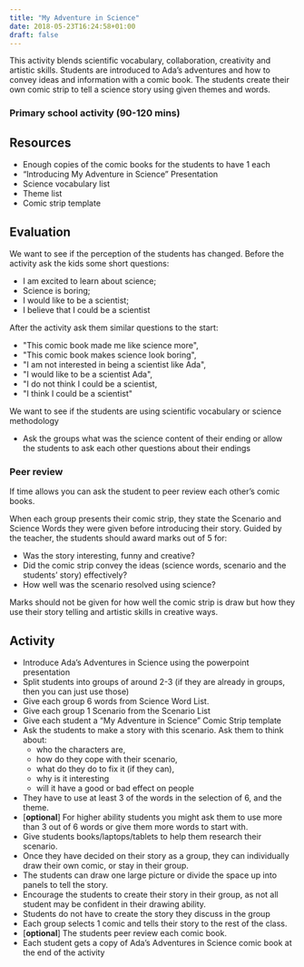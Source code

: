 ```yaml
---
title: "My Adventure in Science"
date: 2018-05-23T16:24:58+01:00
draft: false
---
```


This activity blends scientific vocabulary, collaboration, creativity and artistic skills. Students are introduced to Ada’s adventures and how to convey ideas and information with a comic book. The students create their own comic strip to tell a science story using given themes and words.

<!--more-->

### Primary school activity (90-120 mins)

## Resources

- Enough copies of the comic books for the students to have 1 each
- “Introducing My Adventure in Science” Presentation
- Science vocabulary list
- Theme list
- Comic strip template

## Evaluation

We want to see if the perception of the students has changed. Before the activity ask the kids some short questions:

- I am excited to learn about science;
- Science is boring;
- I would like to be a scientist;
- I believe that I could be a scientist

After the activity ask them similar questions to the start:

- "This comic book made me like science more",
- "This comic book makes science look boring",
- "I am not interested in being a scientist like Ada",
- "I would like to be a scientist Ada",
- "I do not think I could be a scientist,
- "I think I could be a scientist"

We want to see if the students are using scientific vocabulary or science methodology
- Ask the groups what was the science content of their ending or allow the students to ask each other questions about their endings

### Peer review
If time allows you can ask the student to peer review each other’s comic books.

When each group presents their comic strip, they state the Scenario and Science Words they were given before introducing their story.
Guided by the teacher, the students should award marks out of 5 for:

- Was the story interesting, funny and creative?
- Did the comic strip convey the ideas (science words, scenario and the students’ story) effectively?
- How well was the scenario resolved using science?

Marks should not be given for how well the comic strip is draw but how they use their story telling and artistic skills in creative ways.

## Activity

- Introduce Ada’s Adventures in Science using the powerpoint presentation
- Split students into groups of around 2-3 (if they are already in groups, then you can just use those)
- Give each group 6 words from Science Word List.
- Give each group 1 Scenario from the Scenario List
- Give each student a “My Adventure in Science” Comic Strip template
- Ask the students to make a story with this scenario. Ask them to think about:
  - who the characters are,
  - how do they cope with their scenario,
  - what do they do to fix it (if they can),
  - why is it interesting
  - will it have a good or bad effect on people
- They have to use at least 3 of the words in the selection of 6, and the theme.
- [**optional**] For higher ability students you might ask them to use more than 3 out of 6 words or give them more words to start with.
- Give students books/laptops/tablets to help them research their scenario.
- Once they have decided on their story as a group, they can individually draw their own comic, or stay in their group.
- The students can draw one large picture or divide the space up into panels to tell the story.
- Encourage the students to create their story in their group, as not all student may be confident in their drawing ability.
- Students do not have to create the story they discuss in the group
- Each group selects 1 comic and tells their story to the rest of the class.
- [**optional**] The students peer review each comic book.
- Each student gets a copy of Ada’s Adventures in Science comic book at the end of the activity
